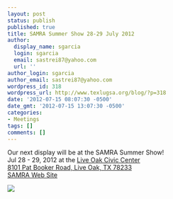 ```yaml
---
layout: post
status: publish
published: true
title: SAMRA Summer Show 28-29 July 2012
author:
  display_name: sgarcia
  login: sgarcia
  email: sastrei87@yahoo.com
  url: ''
author_login: sgarcia
author_email: sastrei87@yahoo.com
wordpress_id: 318
wordpress_url: http://www.texlugsa.org/blog/?p=318
date: '2012-07-15 08:07:30 -0500'
date_gmt: '2012-07-15 13:07:30 -0500'
categories:
- Meetings
tags: []
comments: []
---
```

<p>Our next display will be at the SAMRA Summer Show!<br />
Jul 28 - 29, 2012 at the <a href="http://www.liveoaktx.net/display_main.php?pg=civic_center">Live Oak Civic Center</a><br />
<a href="http://maps.google.com/maps?f=d&source=s_d&saddr=&daddr=8101+Pat+Booker+Road,+Live+Oak,+TX+78233+(Live+Oak+Civic+Center)&hl=en&geocode=CcHKHqR8pi8OFQ8VwwEdhJ0j-iHtZW9Y1D5QnA&mra=ls&sll=29.56224,-98.329214&sspn=0.007624,0.016512&ie=UTF8&ll=29.562128,-98.329214&spn=0.007858,0.016512&z=17">8101 Pat Booker Road, Live Oak, TX 78233</a><br />
 <a href="http://www.samratx.org/">SAMRA Web Site</a></p>
<p><a target="_blank" href="https://www.google.com/calendar/event?action=TEMPLATE&tmeid=Ymhhc3VldnBydWpmMDJnM2pmbmkwNGFrcmcgb2c1dnUwbGFlOTR0cnJlY2h0ZDFhaDZpbzBAZw&tmsrc=og5vu0lae94trrechtd1ah6io0%40group.calendar.google.com"><img border="0" src="http://www.google.com/calendar/images/ext/gc_button1_en.gif"/></a></p>
